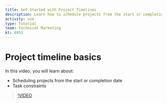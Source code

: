 ```yaml
---
title: Get Started with Project Timelines
description: Learn how to schedule projects from the start or completion date. Then learn how duration, predecessors, and task constraints affect the project plan.
activity: use
type: Tutorial
team: Technical Marketing
kt: 8953
---
```

# Project timeline basics

In this video, you will learn about:

* Scheduling projects from the start or completion date
* Task constraints

>[!VIDEO](https://video.tv.adobe.com/v/335213/?quality=12)
